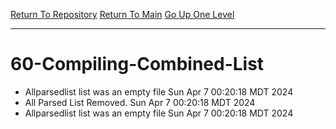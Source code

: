 [Return To Repository](https://github.com/DigitalWarrior/piholeparser/)
[Return To Main](https://github.com/DigitalWarrior/piholeparser/blob/master/RecentRunLogs/Mainlog.md)
[Go Up One Level](https://github.com/DigitalWarrior/piholeparser/blob/master/RecentRunLogs/TopLevelScripts/.md)
____________________________________
# 60-Compiling-Combined-List
* Allparsedlist list was an empty file Sun Apr  7 00:20:18 MDT 2024
* All Parsed List Removed. Sun Apr  7 00:20:18 MDT 2024
* Allparsedlist list was an empty file Sun Apr  7 00:20:18 MDT 2024
